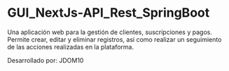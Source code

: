 # GUI_NextJs-API_Rest_SpringBoot
Una aplicación web para la gestión de clientes, suscripciones y pagos. Permite crear, editar y eliminar registros, así como realizar un seguimiento de las acciones realizadas en la plataforma.

Desarrollado por: JDOM10
